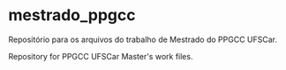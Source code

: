 # mestrado_ppgcc
Repositório para os arquivos do trabalho de Mestrado do PPGCC UFSCar.

Repository for PPGCC UFSCar Master's work files.
